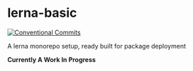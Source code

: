 # lerna-basic
[![Conventional Commits](https://img.shields.io/badge/Conventional%20Commits-1.0.0-yellow.svg)](https://conventionalcommits.org)

A lerna monorepo setup, ready built for package deployment

**Currently A Work In Progress**
